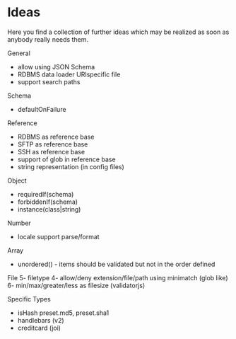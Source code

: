 # Ideas

Here you find a collection of further ideas which may be realized as soon as anybody really needs them.

General
- allow using JSON Schema
- RDBMS data loader URIspecific file
- support search paths

Schema
- defaultOnFailure

Reference
- RDBMS as reference base
- SFTP as reference base
- SSH as reference base
- support of glob in reference base
- string representation (in config files)

Object
- requiredIf(schema)
- forbiddenIf(schema)
- instance(class|string)

Number
- locale support parse/format

Array
- unordered() - items should be validated but not in the order defined

File
5- filetype
4- allow/deny extension/file/path using minimatch (glob like)
6- min/max/greater/less as filesize (validatorjs)

Specific Types
- isHash preset.md5, preset.sha1
- handlebars (v2)
- creditcard (joi)
